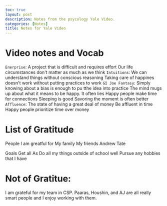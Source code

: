 ```yaml
---
toc: true
layout: post
description: Notes from the psycology Yale Video.
categories: [Notes]
title: Notes for Yale Video
---
```

# Video notes and Vocab
`Enerprise`: A project that is difficult and requires effort
Our life circumstances don't matter as much as we think
`Intuitions`: We can understand things without conscious reasoning
Taking care of happines doesn't work without putting practices to work
`GI Joe Fantasy`: Simply knowing about a bias is enough to pu tthe idea into practice
The mind mugs up about what it means to be happy. It often lies
Happy people make time for connections
Sleeping is good
Savoring the moment is often better
`Affluence`: The state of having a great deal of money 
Be affluent in time
Happy people prioritize time over money

# List of Gratitude
People I am greatful for
    My family
    My friends 
    Andrew Tate

Goals
    Get all As
    Do all my things outside of school well
    Pursue any hobbies that I have

# Not of Gratitue:
I am grateful for my team in CSP. Paaras, Houshin, and AJ are all really smart people and I enjoy working with them. 
